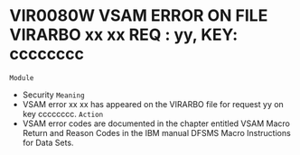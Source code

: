 # VIR0080W VSAM ERROR ON FILE VIRARBO xx xx REQ : yy, KEY: cccccccc
`Module`
- Security
`Meaning`
- VSAM error xx xx has appeared on the VIRARBO file for request yy on key cccccccc.
`Action`
- VSAM error codes are documented in the chapter entitled VSAM Macro Return and Reason Codes in the IBM manual DFSMS Macro Instructions for Data Sets.
